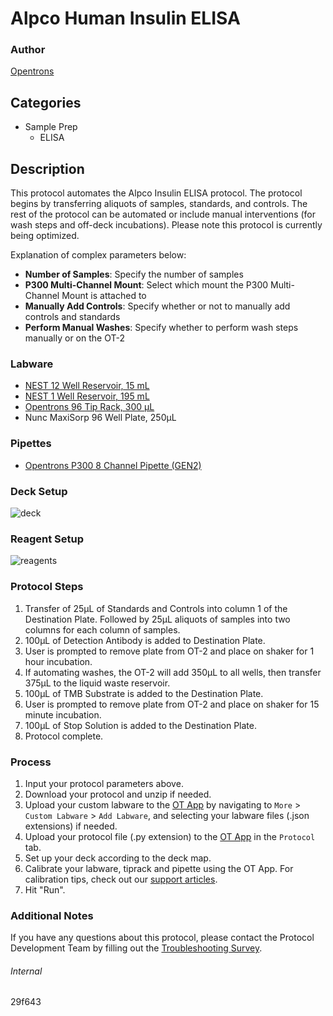 # Alpco Human Insulin ELISA


### Author
[Opentrons](https://opentrons.com/)


## Categories
* Sample Prep
	* ELISA


## Description
This protocol automates the Alpco Insulin ELISA protocol. The protocol begins by transferring aliquots of samples, standards, and controls. The rest of the protocol can be automated or include manual interventions (for wash steps and off-deck incubations). Please note this protocol is currently being optimized.

Explanation of complex parameters below:
* **Number of Samples**: Specify the number of samples
* **P300 Multi-Channel Mount**: Select which mount the P300 Multi-Channel Mount is attached to
* **Manually Add Controls**: Specify whether or not to manually add controls and standards
* **Perform Manual Washes**: Specify whether to perform wash steps manually or on the OT-2


### Labware
* [NEST 12 Well Reservoir, 15 mL](http://www.cell-nest.com/page94?_l=en&product_id=102)
* [NEST 1 Well Reservoir, 195 mL](http://www.cell-nest.com/page94?_l=en&product_id=102)
* [Opentrons 96 Tip Rack, 300 µL](https://shop.opentrons.com/collections/opentrons-tips/products/opentrons-300ul-tips)
* Nunc MaxiSorp 96 Well Plate, 250µL


### Pipettes
* [Opentrons P300 8 Channel Pipette (GEN2)](https://shop.opentrons.com/8-channel-electronic-pipette/)


### Deck Setup
![deck](https://opentrons-protocol-library-website.s3.amazonaws.com/custom-README-images/29f643/deck.png)


### Reagent Setup
![reagents](https://opentrons-protocol-library-website.s3.amazonaws.com/custom-README-images/29f643/reagents.png)


### Protocol Steps
1. Transfer of 25µL of Standards and Controls into column 1 of the Destination Plate. Followed by 25µL aliquots of samples into two columns for each column of samples.
2. 100µL of Detection Antibody is added to Destination Plate.
3. User is prompted to remove plate from OT-2 and place on shaker for 1 hour incubation.
4. If automating washes, the OT-2 will add 350µL to all wells, then transfer 375µL to the liquid waste reservoir.
5. 100µL of TMB Substrate is added to the Destination Plate.
6. User is prompted to remove plate from OT-2 and place on shaker for 15 minute incubation.
7. 100µL of Stop Solution is added to the Destination Plate.
8. Protocol complete.


### Process
1. Input your protocol parameters above.
2. Download your protocol and unzip if needed.
3. Upload your custom labware to the [OT App](https://opentrons.com/ot-app) by navigating to `More` > `Custom Labware` > `Add Labware`, and selecting your labware files (.json extensions) if needed.
4. Upload your protocol file (.py extension) to the [OT App](https://opentrons.com/ot-app) in the `Protocol` tab.
5. Set up your deck according to the deck map.
6. Calibrate your labware, tiprack and pipette using the OT App. For calibration tips, check out our [support articles](https://support.opentrons.com/en/collections/1559720-guide-for-getting-started-with-the-ot-2).
7. Hit "Run".


### Additional Notes
If you have any questions about this protocol, please contact the Protocol Development Team by filling out the [Troubleshooting Survey](https://protocol-troubleshooting.paperform.co/).


###### Internal
29f643
